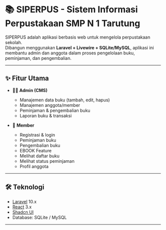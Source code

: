 # 📚 SIPERPUS - Sistem Informasi Perpustakaan SMP N 1 Tarutung

SIPERPUS adalah aplikasi berbasis web untuk mengelola perpustakaan sekolah.  
Dibangun menggunakan **Laravel + Livewire + SQLite/MySQL**, aplikasi ini membantu admin dan anggota dalam proses pengelolaan buku, peminjaman, dan pengembalian.

---

## ✨ Fitur Utama

- 👨‍💼 **Admin (CMS)**

    - Manajemen data buku (tambah, edit, hapus)
    - Manajemen anggota/member
    - Peminjaman & pengembalian buku
    - Laporan buku & transaksi

- 👤 **Member**
    - Registrasi & login
    - Peminjaman buku
    - Pengembalian buku
    - EBOOK Feature
    - Melihat daftar buku
    - Melihat status peminjaman
    - Profil anggota

---

## 🛠️ Teknologi

- [Laravel](https://laravel.com/) 10.x
- [React](https://reactjs.org/) 3.x
- [Shadcn UI](https://ui.shadcn.com/)
- Database: SQLite / MySQL

---
